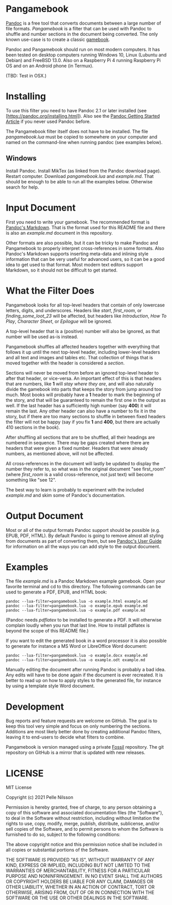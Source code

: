 # Pangamebook
[Pandoc](https://pandoc.org) is a free tool that converts documents between a
large number of file formats. *Pangamebook* is a filter that can be used with
Pandoc to shuffle and number sections in the document being converted. The only
known use-case is to create a classic [gamebook](https://en.wikipedia.org/wiki/Gamebook).

Pandoc and Pangamebook should run on most modern computers. It has been tested
on desktop computers running Windows 10, Linux (Lubuntu and Debian) and FreeBSD
13.0. Also on a Raspberry Pi 4 running Raspberry Pi OS and on an Android phone
(in Termux).

(TBD: Test in OSX.)

# Installing
To use this filter you need to have Pandoc 2.1 or later installed (see
[https://pandoc.org/installing.html]). Also see the [Pandoc Getting Started
Article](https://pandoc.org/getting-started.html) if you never used Pandoc
before.

The Pangamebook filter itself does not have to be installed. The file
*pangamebook.lua* must be copied to somewhere on your computer and
named on the command-line when running pandoc (see examples below).

## Windows
Install Pandoc. Install MikTex (as linked from the Pandoc download page).
Restart computer. Download *pangamebook.lua* and *example.md*.
That should be enough to be able to run all the
examples below. Otherwise search for help.

# Input Document
First you need to write your gamebook. The recommended format is [Pandoc's
Markdown](https://pandoc.org/MANUAL.html#pandocs-markdown). That is the format
used for this README file and there is also an *example.md* document in this
repository.

Other formats are also possible, but it can be tricky to make Pandoc and
Pangamebook to properly interpret cross-references in some formats. Also
Pandoc's Markdown supports inserting meta-data and inlining style information
that can be very useful for advanced users, so it can be a good idea to get used
to that format. Most modern text editors support Markdown, so
it should not be difficult to get started.

# What the Filter Does
Pangamebook looks for all top-level headers that contain of only lowercase
letters, digits, and underscores. Headers like *start*, *first_room*, or
*finding_some_loot_23* will be affected, but headers like *Introduction*, *How
To Play*, *Character Sheet*, or *Epilogue* will be ignored.

A top-level header that is a (positive) number will also be ignored, as that
number will be used as-is instead.

Pangamebook shuffles all affected headers together with everything that
follows it up until the next top-level header, including lower-level headers
and all text and images and tables etc. That collection of things that
is moved together with the header is considered a *section*.

Sections will never be moved from before an ignored top-level header to after
that header, or vice-versa. An important effect of this is that headers that are
numbers, like **1** will *stay where they are*, and will also naturally divide
the gamebook into parts that keeps the story from jump around too much. Most
books will probably have a **1** header to mark the beginning of the story, and
that will be guaranteed to remain the first one in the output as well. If the
last header has a sufficiently high number (say **400**) it will remain the
last. Any other header can also have a number to fix it in the story, but if
there are too many sections to shuffle in between fixed headers the filter will
not be happy (say if you fix **1** and **400**, but there are actually 410
sections in the book).

After shuffling all sections that are to be shuffled, all their headings
are numbered in sequence. There may be gaps created where there are
headers that were given a fixed number. Headers that were already numbers,
as mentioned above, will not be affected.

All cross-references in the document will lastly be updated to display
the number they refer to, so what was in the original document
"see first_room" (where *first_room* is a valid cross-reference, not just text)
will become something like "see 12".

The best way to learn is probably to experiment with the included
*example.md* and skim some of Pandoc's documentation.

# Output Document
Most or all of the output formats Pandoc support should be possible (e.g. EPUB,
PDF, HTML). By default Pandoc is going to remove almost all styling from
documents as part of converting them, but see [Pandoc's User
Guide](https://pandoc.org/MANUAL.html) for information on all the ways you can
add style to the output document.

# Examples
The file *example.md* is a Pandoc Markdown example gamebook. Open your favorite
terminal and cd to this directory. The following commands can be used to
generate a PDF, EPUB, and HTML book:

    pandoc --lua-filter=pangamebook.lua -o example.html example.md
    pandoc --lua-filter=pangamebook.lua -o example.epub example.md
    pandoc --lua-filter=pangamebook.lua -o example.pdf example.md

(Pandoc needs *pdflatex* to be installed to generate a PDF. It will otherwise
complain loudly when you run that last line. How to install pdflatex is beyond
the scope of this README file.)

If you want to edit the generated book in a word processor it is also possible
to generate for instance a MS Word or LibreOffice Word document:

    pandoc --lua-filter=pangamebook.lua -o example.docx example.md
    pandoc --lua-filter=pangamebook.lua -o example.odt example.md

Manually editing the document after running Pandoc is probably a bad idea. Any
edits will have to be done again if the document is ever recreated. It is better
to read up on how to apply styles to the generated file, for instance by using a
template style Word document.

# Development
Bug reports and feature requests are welcome on GitHub. The goal is to keep this
tool very simple and focus on only numbering the sections. Additions are most
likely better done by creating additional Pandoc filters, leaving it to
end-users to decide what filters to combine.

Pangamebook is version managed using a private
[Fossil](https://fossil-scm.org/) repository. The git repository on GitHub is a
mirror that is updated with new releases.

# LICENSE
MIT License

Copyright (c) 2021 Pelle Nilsson

Permission is hereby granted, free of charge, to any person obtaining a copy
of this software and associated documentation files (the "Software"), to deal
in the Software without restriction, including without limitation the rights
to use, copy, modify, merge, publish, distribute, sublicense, and/or sell
copies of the Software, and to permit persons to whom the Software is
furnished to do so, subject to the following conditions:

The above copyright notice and this permission notice shall be included in all
copies or substantial portions of the Software.

THE SOFTWARE IS PROVIDED "AS IS", WITHOUT WARRANTY OF ANY KIND, EXPRESS OR
IMPLIED, INCLUDING BUT NOT LIMITED TO THE WARRANTIES OF MERCHANTABILITY,
FITNESS FOR A PARTICULAR PURPOSE AND NONINFRINGEMENT. IN NO EVENT SHALL THE
AUTHORS OR COPYRIGHT HOLDERS BE LIABLE FOR ANY CLAIM, DAMAGES OR OTHER
LIABILITY, WHETHER IN AN ACTION OF CONTRACT, TORT OR OTHERWISE, ARISING FROM,
OUT OF OR IN CONNECTION WITH THE SOFTWARE OR THE USE OR OTHER DEALINGS IN THE
SOFTWARE.
